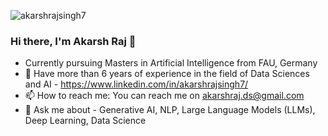 <p align="left"> <img src="https://komarev.com/ghpvc/?username=akarshrajsingh7&label=Profile%20views&color=0e75b6&style=flat" alt="akarshrajsingh7" /> </p>

### Hi there, I'm Akarsh Raj 👋
- Currently pursuing Masters in Artificial Intelligence from FAU, Germany
- 🔭 Have more than 6 years of experience in the field of Data Sciences and AI - https://www.linkedin.com/in/akarshrajsingh7/
- 📫 How to reach me: You can reach me on akarshraj.ds@gmail.com
- 💬 Ask me about - Generative AI, NLP, Large Language Models (LLMs), Deep Learning, Data Science

<!--
**akarshrajsingh7/akarshrajsingh7** is a ✨ _special_ ✨ repository because its `README.md` (this file) appears on your GitHub profile.

Here are some ideas to get you started:

- 🔭 I’m currently working on ...
- 🌱 I’m currently learning ...
- 👯 I’m looking to collaborate on ...
- 🤔 I’m looking for help with ...
- 💬 Ask me about ...
- 📫 How to reach me: ...
- 😄 Pronouns: ...
- ⚡ Fun fact: ...
-->
